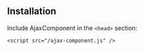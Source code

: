 ## Installation

Include AjaxComponent in the `<head>`  section:

`<script src="/ajax-component.js" />`